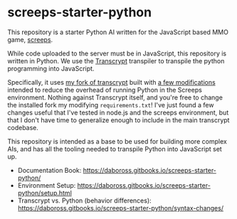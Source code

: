 screeps-starter-python
==========

This repository is a starter Python AI written for the JavaScript based MMO game, [screeps](https://screeps.com).

While code uploaded to the server must be in JavaScript, this repository is written in Python. We use the
[Transcrypt](https://github.com/QQuick/Transcrypt) transpiler to transpile the python programming into JavaScript.

Specifically, it uses [my fork of transcrypt](https://github.com/daboross/Transcrypt) built with
[a few modifications](https://github.com/daboross/Transcrypt/commits/screeps-safe-modifications) intended to reduce
the overhead of running Python in the Screeps environment. Nothing against Transcrypt itself, and you're free to change
the installed fork my modifying `requirements.txt`! I've just found a few changes useful that I've tested in node.js
and the screeps environment, but that I don't have time to generalize enough to include in the main transcrypt codebase.

This repository is intended as a base to be used for building more complex AIs, and has all the tooling needed to
transpile Python into JavaScript set up.

- Documentation Book: https://daboross.gitbooks.io/screeps-starter-python/
- Environment Setup: https://daboross.gitbooks.io/screeps-starter-python/setup.html
- Transcrypt vs. Python (behavior differences): https://daboross.gitbooks.io/screeps-starter-python/syntax-changes/
